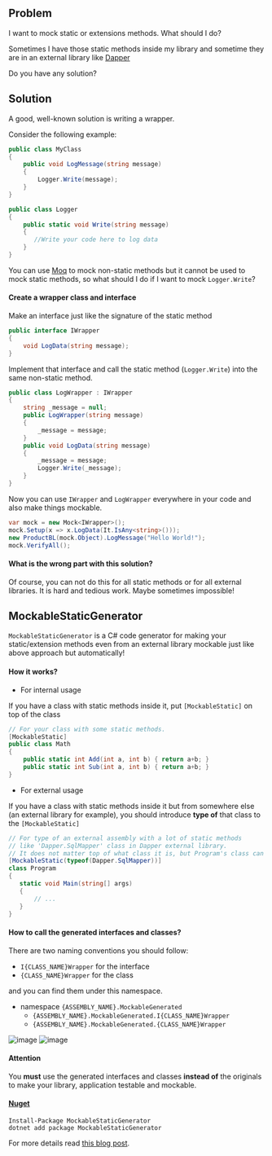 ## Problem

I want to mock static or extensions methods. What should I do?

Sometimes I have those static methods inside my library and sometime they are in an external library like [Dapper](https://github.com/DapperLib/Dapper)

Do you have any solution?

## Solution

A good, well-known solution is writing a wrapper.

Consider the following example:

```cs
public class MyClass
{
    public void LogMessage(string message)
    {
        Logger.Write(message);
    }
}

public class Logger
{
    public static void Write(string message)
    {
       //Write your code here to log data
    }
}
```

You can use [Moq](https://github.com/moq/moq4) to mock non-static methods but it cannot be used to mock static methods, so what should I do if I want to mock `Logger.Write`?

#### Create a wrapper class and interface

Make an interface just like the signature of the static method

```cs
public interface IWrapper
{
    void LogData(string message);
}
```

Implement that interface and call the static method (`Logger.Write`) into the same non-static method.

```cs
public class LogWrapper : IWrapper
{
    string _message = null;
    public LogWrapper(string message)
    {
        _message = message;
    }
    public void LogData(string message)
    {
        _message = message;
        Logger.Write(_message);
    }
}
```

Now you can use `IWrapper` and `LogWrapper` everywhere in your code and also make things mockable.

```cs
var mock = new Mock<IWrapper>();
mock.Setup(x => x.LogData(It.IsAny<string>()));
new ProductBL(mock.Object).LogMessage("Hello World!");
mock.VerifyAll();
```

#### What is the wrong part with this solution?

Of course, you can not do this for all static methods or for all external libraries. It is hard and tedious work. Maybe sometimes impossible!

## MockableStaticGenerator

`MockableStaticGenerator` is a C# code generator for making your static/extension methods even from an external library mockable just like above approach but automatically!

#### How it works?

* For internal usage

If you have a class with static methods inside it, put `[MockableStatic]` on top of the class

```cs
// For your class with some static methods.
[MockableStatic]
public class Math
{
    public static int Add(int a, int b) { return a+b; }
    public static int Sub(int a, int b) { return a+b; }
}
```

* For external usage

If you have a class with static methods inside it but from somewhere else (an external library for example), you should introduce **type of** that class to the `[MockableStatic]`
 
 ```cs
 // For type of an external assembly with a lot of static methods
 // like 'Dapper.SqlMapper' class in Dapper external library.
 // It does not matter top of what class it is, but Program's class can be appropriate.
[MockableStatic(typeof(Dapper.SqlMapper))]
class Program
{
    static void Main(string[] args)
    {
        // ...
    }
}
 ```
 
#### How to call the generated interfaces and classes?

There are two naming conventions you should follow:

* `I{CLASS_NAME}Wrapper` for the interface
* `{CLASS_NAME}Wrapper` for the class

and you can find them under this namespace.

* namespace `{ASSEMBLY_NAME}.MockableGenerated`
    * `{ASSEMBLY_NAME}.MockableGenerated.I{CLASS_NAME}Wrapper`
    * `{ASSEMBLY_NAME}.MockableGenerated.{CLASS_NAME}Wrapper`


![image](https://user-images.githubusercontent.com/8418700/108617117-04539600-7429-11eb-804a-7c6e3241a799.png)
![image](https://user-images.githubusercontent.com/8418700/108617134-1a615680-7429-11eb-9de0-b49006a50b6f.png)

#### Attention

You **must** use the generated interfaces and classes **instead of** the originals to make your library, application testable and mockable.

#### [Nuget](https://www.nuget.org/packages/MockableStaticGenerator)

```
Install-Package MockableStaticGenerator
dotnet add package MockableStaticGenerator
```

For more details read [this blog post](https://hamedfathi.me/the-dotnet-world-csharp-source-generator/).
